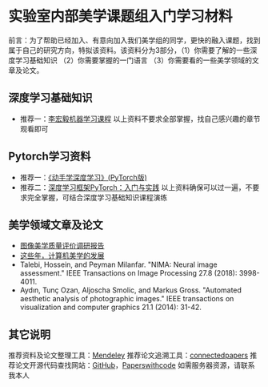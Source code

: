 实验室内部美学课题组入门学习材料
===============================

前言：为了帮助已经加入、有意向加入我们美学组的同学，更快的融入课题，找到属于自己的研究方向，特拟该资料。该资料分为3部分，（1）你需要了解的一些深度学习基础知识 （2）你需要掌握的一门语言 （3）你需要看的一些美学领域的文章及论文。

深度学习基础知识
------------------
* 推荐一：[李宏毅机器学习课程](https://www.bilibili.com/video/BV1JE411g7XF?from=search&seid=16114573361443816126)
以上资料不要求全部掌握，找自己感兴趣的章节观看即可

Pytorch学习资料
------------------
* 推荐一：[《动手学深度学习》(PyTorch版)](https://tangshusen.me/Dive-into-DL-PyTorch/#/)
* 推荐二：[深度学习框架PyTorch：入门与实践](https://github.com/chenyuntc/pytorch-book)
以上资料确保可以过一遍，不要求完全掌握，可结合深度学习基础知识课程演练

美学领域文章及论文
------------------
* [图像美学质量评价调研报告](https://zhuanlan.zhihu.com/p/37307679)
* [这些年，计算机美学的发展](https://zhuanlan.zhihu.com/p/91516029)
* Talebi, Hossein, and Peyman Milanfar. "NIMA: Neural image assessment." IEEE Transactions on Image Processing 27.8 (2018): 3998-4011.
* Aydın, Tunç Ozan, Aljoscha Smolic, and Markus Gross. "Automated aesthetic analysis of photographic images." IEEE transactions on visualization and computer graphics 21.1 (2014): 31-42.

其它说明
---------------------
推荐资料及论文整理工具：[Mendeley](https://zhuanlan.zhihu.com/p/28762628)
推荐论文追溯工具：[connectedpapers](https://www.connectedpapers.com/)
推荐论文开源代码查找网站：[GitHub](https://github.com/)，[Paperswithcode](https://paperswithcode.com/)
如需服务器资源，请联系我本人
